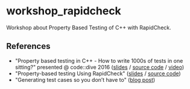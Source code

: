 # workshop_rapidcheck
Workshop about Property Based Testing of C++ with RapidCheck.

## References

- "Property based testing in C++ - How to write 1000s of tests in one sitting?" presented @ code::dive 2016 ([slides](https://cdn2-ecros.pl/event/codedive/files/presentations/2016/Patryk_Malek_Property_based_testing_in_cpp.pdf)
/ [source code](https://github.com/pmalek/rapidcheck_codedive) 
/ [video](https://www.youtube.com/watch?v=aiapg-3vDcQ))
- "Property-based testing Using RapidCheck" ([slides](https://dubzzz.github.io/property-based-testing-cpp/talk/talk.v4.html) / [source code](https://github.com/dubzzz/property-based-testing-cpp))
- "Generating test cases so you don’t have to" ([blog post](https://labs.spotify.com/2015/06/25/rapid-check/))
